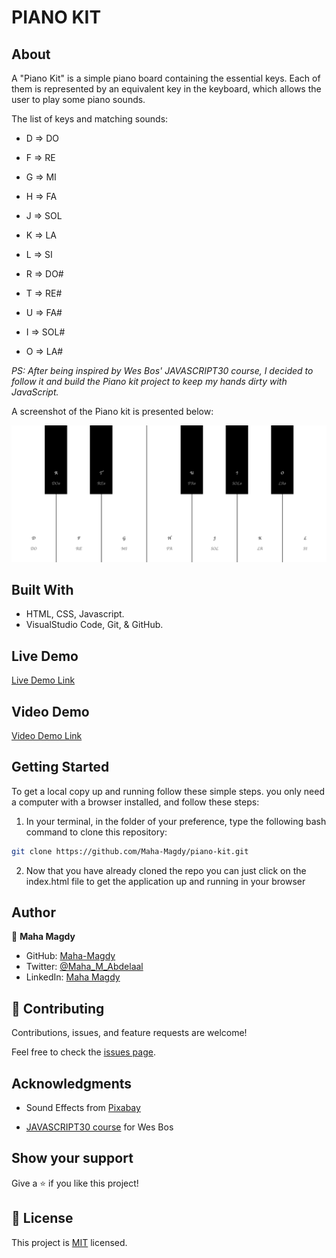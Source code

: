 # PIANO KIT

## About

A "Piano Kit" is a simple piano board containing the essential keys. Each of them is represented by an equivalent key in the keyboard, which allows the user to play some piano sounds.

The list of keys and matching sounds:
- D => DO

- F => RE

- G => MI

- H => FA

- J => SOL

- K => LA

- L => SI

- R => DO#

- T => RE#

- U => FA#

- I  => SOL#

- O => LA#

*PS: After being inspired by Wes Bos' JAVASCRIPT30 course, I decided to follow it and build the Piano kit project to keep my hands dirty with JavaScript.*

A screenshot of the Piano kit is presented below:

![screenshot](./app_screenshot_1.png)

## Built With

- HTML, CSS, Javascript.
- VisualStudio Code, Git, & GitHub.

## Live Demo

[Live Demo Link](https://maha-magdy.github.io/piano-kit/)

## Video Demo
[Video Demo Link]( https://www.loom.com/share/198e309fa6ec43daa5056024c87b86af )

## Getting Started

To get a local copy up and running follow these simple steps. you only need a computer with a browser installed, and follow these steps:


1. In your terminal, in the folder of your preference, type the following bash command to clone this repository:

```sh
git clone https://github.com/Maha-Magdy/piano-kit.git
```

2. Now that you have already cloned the repo you can just click on the index.html file to get the application up and running in your browser

## Author

👤 **Maha Magdy**

- GitHub: [Maha-Magdy](https://github.com/Maha-Magdy)
- Twitter: [@Maha_M_Abdelaal](https://twitter.com/Maha_M_Abdelaal)
- LinkedIn: [Maha Magdy](https://www.linkedin.com/in/maha-magdy-abdelaal/)

## 🤝 Contributing

Contributions, issues, and feature requests are welcome!

Feel free to check the [issues page](https://github.com/Maha-Magdy/piano-kit/issues).

## Acknowledgments

- Sound Effects from <a href="https://pixabay.com/?utm_source=link-attribution&amp;utm_medium=referral&amp;utm_campaign=music&amp;utm_content=101774">Pixabay</a>

- <a href="https://javascript30.com/">JAVASCRIPT30 course</a> for Wes Bos


## Show your support

Give a ⭐️ if you like this project!


## 📝 License

This project is [MIT](./LICENSE) licensed.
